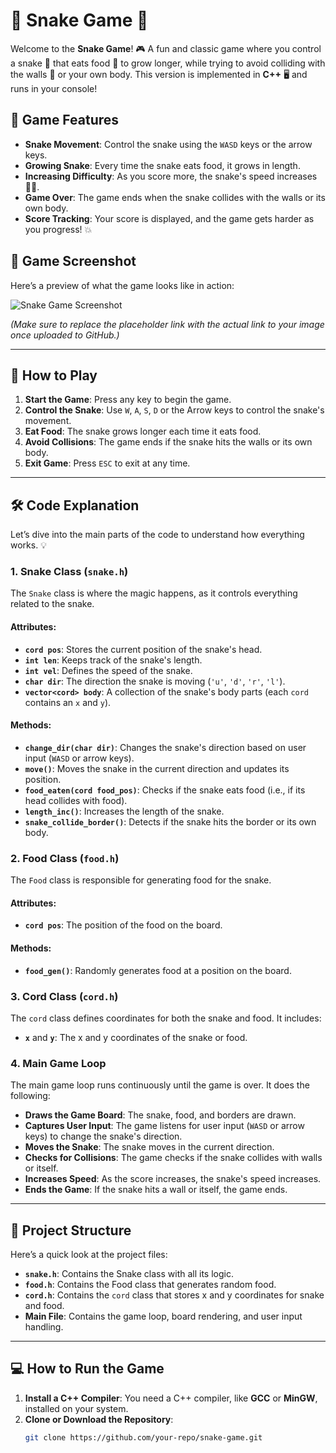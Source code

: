 # 🐍 **Snake Game** 🐍

Welcome to the **Snake Game**! 🎮 A fun and classic game where you control a snake 🐍 that eats food 🍏 to grow longer, while trying to avoid colliding with the walls 🚧 or your own body. This version is implemented in **C++** 🖥️ and runs in your console!

## 🎯 **Game Features**
- **Snake Movement**: Control the snake using the `WASD` keys or the arrow keys.
- **Growing Snake**: Every time the snake eats food, it grows in length.
- **Increasing Difficulty**: As you score more, the snake's speed increases 🏃‍♂️.
- **Game Over**: The game ends when the snake collides with the walls or its own body.
- **Score Tracking**: Your score is displayed, and the game gets harder as you progress! 💥

## 📸 **Game Screenshot**

Here’s a preview of what the game looks like in action:

![Snake Game Screenshot](https://github.com/B-202401431/-Snake-Game-in-C-Windows-Console-/blob/main/Screenshot%20(348).png)

*(Make sure to replace the placeholder link with the actual link to your image once uploaded to GitHub.)*

---

## 🏁 **How to Play**

1. **Start the Game**: Press any key to begin the game.
2. **Control the Snake**: Use `W`, `A`, `S`, `D` or the Arrow keys to control the snake's movement.
3. **Eat Food**: The snake grows longer each time it eats food.
4. **Avoid Collisions**: The game ends if the snake hits the walls or its own body.
5. **Exit Game**: Press `ESC` to exit at any time.

---

## 🛠️ **Code Explanation**

Let’s dive into the main parts of the code to understand how everything works. 💡

### 1. **Snake Class (`snake.h`)**
The `Snake` class is where the magic happens, as it controls everything related to the snake.

#### **Attributes**:
- **`cord pos`**: Stores the current position of the snake's head.
- **`int len`**: Keeps track of the snake's length.
- **`int vel`**: Defines the speed of the snake.
- **`char dir`**: The direction the snake is moving (`'u'`, `'d'`, `'r'`, `'l'`).
- **`vector<cord> body`**: A collection of the snake's body parts (each `cord` contains an `x` and `y`).

#### **Methods**:
- **`change_dir(char dir)`**: Changes the snake's direction based on user input (`WASD` or arrow keys).
- **`move()`**: Moves the snake in the current direction and updates its position.
- **`food_eaten(cord food_pos)`**: Checks if the snake eats food (i.e., if its head collides with food).
- **`length_inc()`**: Increases the length of the snake.
- **`snake_collide_border()`**: Detects if the snake hits the border or its own body.

### 2. **Food Class (`food.h`)**
The `Food` class is responsible for generating food for the snake.

#### **Attributes**:
- **`cord pos`**: The position of the food on the board.

#### **Methods**:
- **`food_gen()`**: Randomly generates food at a position on the board.

### 3. **Cord Class (`cord.h`)**
The `cord` class defines coordinates for both the snake and food. It includes:

- **`x`** and **`y`**: The x and y coordinates of the snake or food.

### 4. **Main Game Loop**
The main game loop runs continuously until the game is over. It does the following:

- **Draws the Game Board**: The snake, food, and borders are drawn.
- **Captures User Input**: The game listens for user input (`WASD` or arrow keys) to change the snake's direction.
- **Moves the Snake**: The snake moves in the current direction.
- **Checks for Collisions**: The game checks if the snake collides with walls or itself.
- **Increases Speed**: As the score increases, the snake's speed increases.
- **Ends the Game**: If the snake hits a wall or itself, the game ends.

---

## 📂 **Project Structure**
Here’s a quick look at the project files:

- **`snake.h`**: Contains the Snake class with all its logic.
- **`food.h`**: Contains the Food class that generates random food.
- **`cord.h`**: Contains the `cord` class that stores x and y coordinates for snake and food.
- **Main File**: Contains the game loop, board rendering, and user input handling.

---

## 💻 **How to Run the Game**

1. **Install a C++ Compiler**: You need a C++ compiler, like **GCC** or **MinGW**, installed on your system.
2. **Clone or Download the Repository**:
   ```bash
   git clone https://github.com/your-repo/snake-game.git
